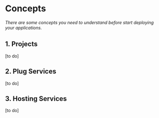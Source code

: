 # Concepts

###### There are some concepts you need to understand before start deploying your applications.

<!-- <article id="1-first-section"> -->

## 1. Projects

[to do]

<!-- </article> -->

<!-- <article id="2-second-section"> -->

## 2. Plug Services

[to do]
<!-- </article> -->

<!-- <article id="3-third-section"> -->

## 3. Hosting Services

[to do]

<!-- </article> -->
